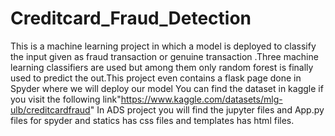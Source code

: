 # Creditcard_Fraud_Detection
This is a machine learning project in which a model is deployed to classify the input given as fraud transaction or genuine transaction .Three machine learning classifiers are used but among them only random forest is finally used to predict the out.This project even  contains a flask page done in Spyder where we will deploy our model 
You can find the dataset in kaggle if you visit the following link"https://www.kaggle.com/datasets/mlg-ulb/creditcardfraud"
In ADS project you will find the jupyter files and App.py files for spyder and statics has css files and templates has html files.
